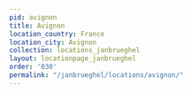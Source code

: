 ```yaml
---
pid: avignon
title: Avignon
location_country: France
location_city: Avignon
collection: locations_janbrueghel
layout: locationpage_janbrueghel
order: '030'
permalink: "/janbrueghel/locations/avignon/"
---
```

